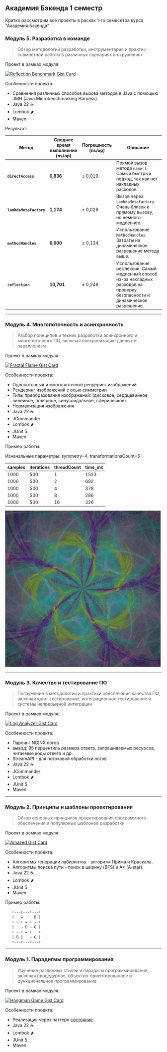 ## Академия Бэкенда 1 семестр

Кратко рассмотрим все проекты в расках 1-го семесетра курса "Академия Бэкенда"

### Модуль 5. Разработка в команде

> Обзор методологий разработки, инструментария и практик совместной работы в различных сценариях и окружениях

Проект в рамках модуля:

[![Reflection Benchmark Gist Card](https://github-readme-stats.vercel.app/api/pin/?username=srBob01&repo=term1-efficiency&show_owner=true)](https://github.com/srBob01/term1-efficiency)

Особенности проекта:
- Cравнения различных способов вызова методов в Java с помощью JMH (Java Microbenchmarking Harness).
- Java 22 ☕️ 
- Lombok 🌶️
- Maven

Результат:

| Метод                   | Среднее время выполнения (ns/op) | Погрешность (ns/op) | Описание                                                                                                                     |
|-------------------------|----------------------------------|---------------------|------------------------------------------------------------------------------------------------------------------------------|
| **`directAccess`**      | **0,836**                        | ± 0,019             | Прямой вызов метода `name()`. Самый быстрый подход, так как нет накладных расходов.                                          |
| **`lambdaMetafactory`** | **1,174**                        | ± 0,028             | Вызов через `LambdaMetafactory`. Очень близок к прямому вызову, но немного медленнее.                                        |
| **`methodHandles`**     | **6,600**                        | ± 0,134             | Использование `MethodHandles`. Затраты на динамическое разрешение метода выше.                                               |
| **`reflection`**        | **10,701**                       | ± 0,248             | Использование рефлексии. Самый медленный способ из-за накладных расходов на проверку безопасности и динамическое разрешение. |

---

### Модуль 4. Многопоточность и асинхронность

> Разбор принципов и техник разработки асинхронного и многопоточного ПО, включая синхронизацию данных и параллелизм

Проект в рамках модуля:

[![Fractal Flame Gist Card](https://github-readme-stats.vercel.app/api/pin/?username=srBob01&repo=term1-fractalFlame&show_owner=true)](https://github.com/srBob01/term1-fractalFlame)

Особенности проекта:
- Однопоточный и многопоточный рендеринг изображений
- Рендеринг изображений с осью симметрии
- Типы преобразования изображений: (дисковое, сердцевинное, линейное, полярное, синусоидальное, сферическое)
- Нормализация изображения
- Java 22 ☕️ 
- JCommander 
- Lombok 🌶️
- JUnit 5
- Maven

Пример работы:

Изначальные параметры: symmetry=4, transformationsCount=5

| samples | iterations | threadCount | time_ms |
|---------|------------|-------------|---------|
| 1000    | 500        | 1           | 1523    |
| 1000    | 500        | 2           | 692     |
| 1000    | 500        | 4           | 378     |
| 1000    | 500        | 8           | 286     |
| 1000    | 500        | 16          | 326     |

<img src="images/fractal.png" style="width: 500px; object-fit: cover;"/>

---

### Модуль 3. Качество и тестирование ПО

> Погружение в методологии и практики обеспечения качества ПО, включая юнит-тестирование, интеграционное тестирование и системы непрерывной интеграции

Проект в рамках модуля:

[![Log Analyzer Gist Card](https://github-readme-stats.vercel.app/api/pin/?username=srBob01&repo=term1-logAnalyzer&show_owner=true)](https://github.com/srBob01/term1-logAnalyzer)

Особенности проекта:
- Парсинг NGINX логов
- вывод: 95 перцентиль размера ответа, запрашиваемых ресурсов, читаемые коды ответа и др.
- StreamAPI - для потоковой обработки логов
- Java 22 ☕️ 
- JCommander 
- Lombok 🌶️
- JUnit 5
- Maven

---

### Модуль 2. Принципы и шаблоны проектирования

> Обзор основных принципов проектирования программного обеспечения и популярных шаблонов разработки

Проект в рамках модуля:

[![Amazed Gist Card](https://github-readme-stats.vercel.app/api/pin/?username=srBob01&repo=term1-labirnts&show_owner=true)](https://github.com/srBob01/term1-labirnts)

Особенности проекта:
- Алгоритмы генерации лабиринтов - алгоритм Прима и Краскала.
- Алгоритмы поиска пути - поиск в ширину (BFS) и А* (A-star).
- Java 22 ☕️ 
- Lombok 🌶️
- JUnit 5
- Maven

Пример работы:

 ```plaintext
    +---+---+---+
    |   =     B |
    + ~ + = + ~ +
    |   ~ B ~ G |
    + ~ + = +   +
    | B |   ~ G |
    +---+---+---+
   ```

---

### Модуль 1. Парадигмы программирования

> Изучение различных стилей и парадигм программирования, включая процедурное, объектно-ориентированное и функциональное программирование

Проект в рамках модуля:

[![Hangman Game Gist Card](https://github-readme-stats.vercel.app/api/pin/?username=srBob01&repo=term1-gallows&show_owner=true)](https://github.com/srBob01/term1-gallows)

Особенности проекта:
- Реализация через паттерн [состояние](https://refactoring.guru/ru/design-patterns/state)
- Java 22 ☕️ 
- Lombok 🌶️
- JUnit 5
- Maven
